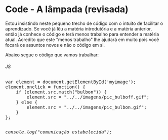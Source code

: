 Code - A lâmpada (revisada)
=========================

Estou insistindo neste pequeno trecho de código com o intuito de facilitar o aprendizado. Se você já lêu a
matéria introdutória e a matéria anterior, então já conhece o código e terá menos trabalho para entender a matéria atual.
Acredito que este "menos trabalho" lhe ajudará em muito pois você focará os assuntos novos e não o código em si.

Abaixo segue o código que vamos trabalhar:

<div class="code">
<h6>JS</h6>
<pre>
var element = document.getElementById('myimage');
element.onclick = function() {
    if (element.src.match("bulbon")) {
        element.src = "../../imagens/pic_bulboff.gif";
    } else {
        element.src = "../../imagens/pic_bulbon.gif";
    }
};

<em>console.log("comunicação estabelecida");</em>
</pre>
</div>